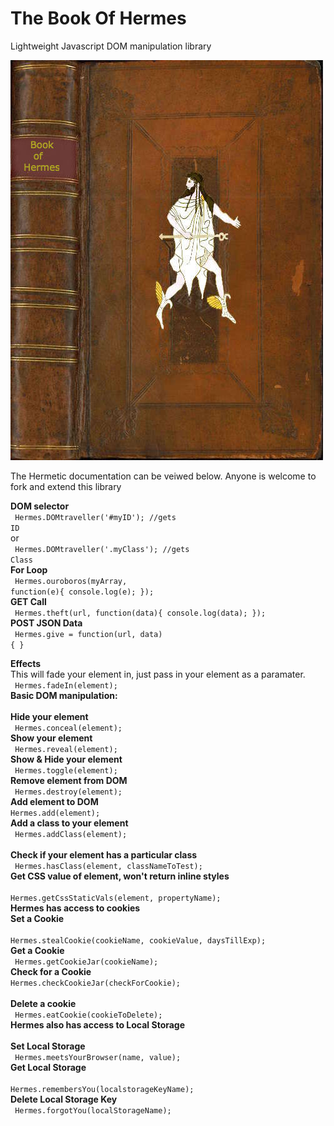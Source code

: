 # The Book Of Hermes
Lightweight Javascript DOM manipulation library

<img src='https://github.com/nousacademy/TheBookOfHermes/blob/master/public/bookcover.jpg'>

The Hermetic documentation can be veiwed below. Anyone is welcome to fork and extend this library

<b>DOM selector </b>
<br>
<code>
Hermes.DOMtraveller('#myID'); //gets ID
</code> 
<br> 
       or
<br>
<code>
Hermes.DOMtraveller('.myClass'); //gets Class
</code>
<br>
<b>For Loop</b>
<br>
<code>
Hermes.ouroboros(myArray, function(e){
	console.log(e);
});
</code>
<br>
<b>GET Call</b>
<br>
<code>
Hermes.theft(url, function(data){
	console.log(data);
});
</code>
<br>
<b>POST JSON Data</b>
<br>
<code>
Hermes.give = function(url, data) {   }
</code>
<br>


<b>Effects</b>
<br>
This will fade your element in, just pass in your element as a paramater.
<br>
<code>
Hermes.fadeIn(element);
</code>
<br>
<b>Basic DOM manipulation:</b>
<br>
<br>
<b>Hide your element</b>
<br>
<code>
Hermes.conceal(element);
</code>
<br>
<b>Show your element</b>
<br>
<code>
Hermes.reveal(element);
</code>
<br>
<b>Show & Hide your element</b>
<br>
<code>
Hermes.toggle(element);
</code>
<br>
<b>Remove element from DOM</b>
<br>
<code>
Hermes.destroy(element);
</code>
<br>
<b>Add element to DOM</b>
<br>
<code>Hermes.add(element);</code>
<br>
<b>Add a class to your element</b>
<br>
<code>
Hermes.addClass(element);
</code>
<br>
<b>Check if your element has a particular class</b>
<br>
<code>
Hermes.hasClass(element, classNameToTest);
</code>
<br>
<b>Get CSS value of element, won't return inline styles</b>
<br>
<code>
Hermes.getCssStaticVals(element, propertyName);
</code>
<br>
<b>Hermes has access to cookies</b>
<br>
<b>Set a Cookie</b>
<br>
<code>
Hermes.stealCookie(cookieName, cookieValue, daysTillExp);
</code>
<br>
<b>Get a Cookie</b>
<br>
<code>
Hermes.getCookieJar(cookieName);
</code>
<br>
<b>Check for a Cookie</b>
<br>
<code>Hermes.checkCookieJar(checkForCookie);</code>
<br>
<br>
<b>Delete a cookie</b>
<br>
<code>
Hermes.eatCookie(cookieToDelete);
</code>
<br>
<b>Hermes also has access to Local Storage</b>
<br>
<br>
<b>Set Local Storage</b>
<br>
<code>
Hermes.meetsYourBrowser(name, value);
</code>
<br>
<b>Get Local Storage</b>
<br>
<code>
Hermes.remembersYou(localstorageKeyName);
</code>
<br>
<b>Delete Local Storage Key</b>
<br>
<code>
Hermes.forgotYou(localStorageName);
</code>





